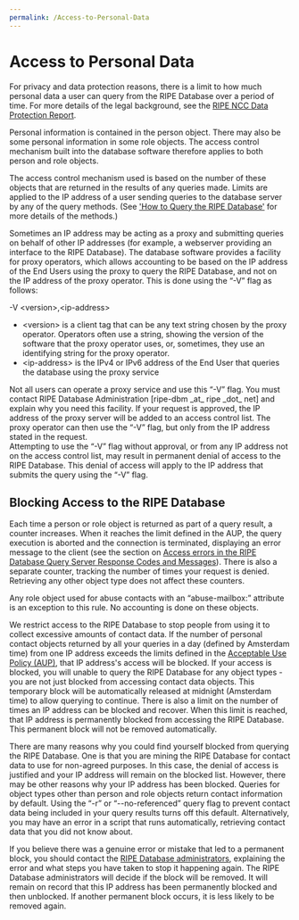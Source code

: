 ```yaml
---
permalink: /Access-to-Personal-Data
---
```


# Access to Personal Data

For privacy and data protection reasons, there is a limit to how much personal data a user can query from the RIPE Database over a period of time. For more details of the legal background, see the [RIPE NCC Data Protection Report](https://www.ripe.net/about-us/legal/ripe-ncc-data-protection-report).

Personal information is contained in the person object. There may also be some personal information in some role objects. The access control mechanism built into the database software therefore applies to both person and role objects.

The access control mechanism used is based on the number of these objects that are returned in the results of any queries made. Limits are applied to the IP address of a user sending queries to the database server by any of the query methods. (See ['How to Query the RIPE Database'](../How-to-Query-the-RIPE-Database/#how-to-query-the-ripe-database) for more details of the methods.)

Sometimes an IP address may be acting as a proxy and submitting queries on behalf of other IP addresses (for example, a webserver providing an interface to the RIPE Database). The database software provides a facility for proxy operators, which allows accounting to be based on the IP address of the End Users using the proxy to query the RIPE Database, and not on the IP address of the proxy operator. This is done using the “-V” flag as follows:

-V &lt;version&gt;,&lt;ip-address&gt;

* &lt;version&gt; is a client tag that can be any text string chosen by the proxy operator. Operators often use a string, showing the version of the software that the proxy operator uses, or, sometimes, they use an identifying string for the proxy operator.
* &lt;ip-address&gt; is the IPv4 or IPv6 address of the End User that queries the database using the proxy service

 
Not all users can operate a proxy service and use this “-V” flag. You must contact RIPE Database Administration \[ripe-dbm \_at\_ ripe \_dot\_ net\] and explain why you need this facility. If your request is approved, the IP address of the proxy server will be added to an access control list. The proxy operator can then use the “-V” flag, but only from the IP address stated in the request.  
Attempting to use the “-V” flag without approval, or from any IP address not on the access control list, may result in permanent denial of access to the RIPE Database. This denial of access will apply to the IP address that submits the query using the “-V” flag.

## Blocking Access to the RIPE Database

Each time a person or role object is returned as part of a query result, a counter increases. When it reaches the limit defined in the AUP, the query execution is aborted and the connection is terminated, displaying an error message to the client (see the section on [Access errors in the RIPE Database Query Server Response Codes and Messages](../Appendices/Appendix-C--RIPE-Database-Query-Server-Response-Codes-and-Messages/#appendix-c--ripe-database-query-server-response-codes-and-messages)). There is also a separate counter, tracking the number of times your request is denied. Retrieving any other object type does not affect these counters.

Any role object used for abuse contacts with an “abuse-mailbox:” attribute is an exception to this rule. No accounting is done on these objects.

We restrict access to the RIPE Database to stop people from using it to collect excessive amounts of contact data. If the number of personal contact objects returned by all your queries in a day (defined by Amsterdam time) from one IP address exceeds the limits defined in the [Acceptable Use Policy (AUP)](../RIPE-Database-Acceptable-Use-Policy/#ripe-database-acceptable-use-policy), that IP address's access will be blocked. If your access is blocked, you will unable to query the RIPE Database for any object types - you are not just blocked from accessing contact data objects. This temporary block will be automatically released at midnight (Amsterdam time) to allow querying to continue. There is also a limit on the number of times an IP address can be blocked and recover. When this limit is reached, that IP address is permanently blocked from accessing the RIPE Database. This permanent block will not be removed automatically.

There are many reasons why you could find yourself blocked from querying the RIPE Database. One is that you are mining the RIPE Database for contact data to use for non-agreed purposes. In this case, the denial of access is justified and your IP address will remain on the blocked list. However, there may be other reasons why your IP address has been blocked. Queries for object types other than person and role objects return contact information by default. Using the “-r” or “--no-referenced” query flag to prevent contact data being included in your query results turns off this default. Alternatively, you may have an error in a script that runs automatically, retrieving contact data that you did not know about.

If you believe there was a genuine error or mistake that led to a permanent block, you should contact the [RIPE Database administrators](https://www.ripe.net/../../../contact-form?topic=ripe_dbm), explaining the error and what steps you have taken to stop it happening again. The RIPE Database administrators will decide if the block will be removed. It will remain on record that this IP address has been permanently blocked and then unblocked. If another permanent block occurs, it is less likely to be removed again.  

